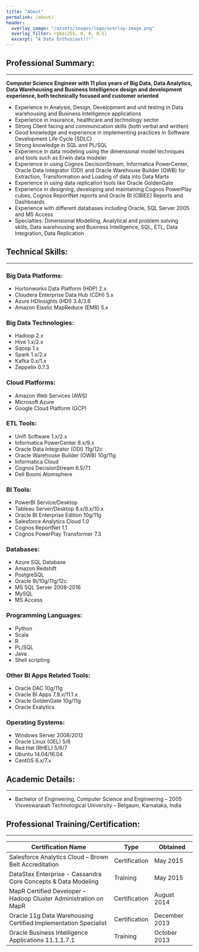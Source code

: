```yaml
---
title: "About"
permalink: /about/
header:
  overlay_image: "/assets/images/logo/overlay-image.png"
  overlay_filter: rgba(255, 0, 0, 0.5)
  excerpt: "A Data Enthusiast!!!"
---
```


## Professional Summary:
---
**Computer Science Engineer with 11 plus years of Big Data, Data Analytics, Data Warehousing and Business
Intelligence design and development experience, both technically focused and customer oriented**

  * Experience in Analysis, Design, Development and unit testing in Data warehousing and Business Intelligence applications
  * Experience in insurance, healthcare and technology sector
  * Strong Client facing and communication skills (both verbal and written)
  * Good knowledge and experience in implementing practices in Software Development Life Cycle (SDLC)
  * Strong knowledge in SQL and PL/SQL
  * Experience in data modeling using the dimensional model techniques and tools such as Erwin data modeler
  * Experience in using Cognos DecisionStream, Informatica PowerCenter, Oracle Data Integrator (ODI) and Oracle Warehouse Builder (OWB) for Extraction, Transformation and Loading of data into Data Marts
  * Experience in using data replication tools like Oracle GoldenGate
  * Experience in designing, developing and maintaining Cognos PowerPlay cubes, Cognos ReportNet reports and Oracle BI (OBIEE) Reports and Dashboards
  * Experience with different databases including Oracle, SQL Server 2005 and MS Access
  * Specialties: Dimensional Modelling, Analytical and problem solving skills, Data warehousing and Business Intelligence, SQL, ETL, Data Integration, Data Replication

## Technical Skills:
---
### Big Data Platforms:
  * Hortonworks Data Platform (HDP) 2.x
  * Cloudera Enterprise Data Hub (CDH) 5.x
  * Azure HDInsights (HDI) 3.4/3.6
  * Amazon Elastic MapReduce (EMR) 5.x

### Big Data Technologies:
  * Hadoop 2.x
  * Hive 1.x/2.x
  * Sqoop 1.x
  * Spark 1.x/2.x
  * Kafka 0.x/1.x
  * Zeppelin 0.7.3

### Cloud Platforms:
  * Amazon Web Services (AWS)
  * Microsoft Azure
  * Google Cloud Platform (GCP)

### ETL Tools:
  * Unifi Software 1.x/2.x
  * Informatica PowerCenter 8.x/9.x
  * Oracle Data Integrator (ODI) 11g/12c
  * Oracle Warehouse Builder (OWB) 10g/11g
  * Informatica Cloud
  * Cognos DecisionStream 6.5/7.1
  * Dell Boomi Atomsphere

### BI Tools:
  * PowerBI Service/Desktop
  * Tableau Server/Desktop 8.x/9.x/10.x
  * Oracle BI Enterprise Edition 10g/11g
  * Salesforce Analytics Cloud 1.0
  * Cognos ReportNet 1.1
  * Cognos PowerPlay Transformer 7.3

### Databases:
  * Azure SQL Database
  * Amazon Redshift
  * PostgreSQL
  * Oracle 9i/10g/11g/12c
  * MS SQL Server 2008-2016
  * MySQL
  * MS Access

### Programming Languages:
  * Python
  * Scala
  * R
  * PL/SQL
  * Java
  * Shell scripting

### Other BI Apps Related Tools:
  * Oracle DAC 10g/11g
  * Oracle BI Apps 7.9.x/11.1.x
  * Oracle GoldenGate 10g/11g
  * Oracle Exalytics

### Operating Systems:
  * Windows Server 2008/2012
  * Oracle Linux (OEL) 5/6
  * Red Hat (RHEL) 5/6/7
  * Ubuntu 14.04/16.04
  * CentOS 6.x/7.x

## Academic Details:
---
  * Bachelor of Engineering, Computer Science and Engineering – 2005 Visveswaraiah Technological University – Belgaum, Karnataka, India

## Professional Training/Certification:
---

| Certification Name | Type | Obtained |
|------------------------------------------------------------------|---------------|---------------|
| Salesforce Analytics Cloud – Brown Belt Accreditation | Certification | May 2015 |
| DataStax Enterprise - Cassandra Core Concepts & Data Modeling | Training | May 2015 |
| MapR Certified Developer – Hadoop Cluster Administration on MapR | Certification | August 2014 |
| Oracle 11g Data Warehousing Certified Implementation Specialist | Certification | December 2013 |
| Oracle Business Intelligence Applications 11.1.1.7.1 | Training | October 2013 |
